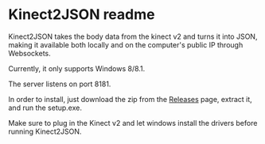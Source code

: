 # Kinect2JSON readme

Kinect2JSON takes the body data from the kinect v2 and turns it into JSON, making it available both locally and on the computer's public IP through Websockets.

Currently, it only supports Windows 8/8.1.

The server listens on port 8181.

In order to install, just download the zip from the <a href="https://github.com/Calvin-CS/Kinect2JSON/releases" target="_blank">Releases</a> page, extract it, and run the setup.exe.

Make sure to plug in the Kinect v2 and let windows install the drivers before running Kinect2JSON.